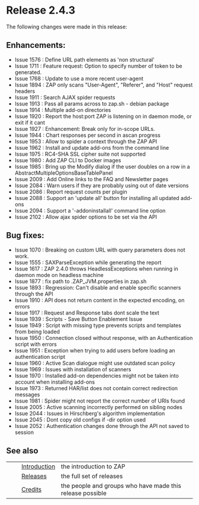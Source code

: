 # Release 2.4.3 #

The following changes were made in this release:

## Enhancements: ##

 *  Issue 1576 : Define URL path elements as 'non structural'
 *  Issue 1711 : Feature request: Option to specify number of token to be generated.
 *  Issue 1768 : Update to use a more recent user-agent
 *  Issue 1894 : ZAP only scans "User-Agent", "Referer", and "Host" request headers
 *  Issue 1911 : Search AJAX spider requests
 *  Issue 1913 : Pass all params across to zap.sh - debian package
 *  Issue 1914 : Multiple add-on directories
 *  Issue 1920 : Report the host:port ZAP is listening on in daemon mode, or exit if it cant
 *  Issue 1927 : Enhancement: Break only for in-scope URLs.
 *  Issue 1944 : Chart responses per second in ascan progress
 *  Issue 1953 : Allow to spider a context through the ZAP API
 *  Issue 1962 : Install and update add-ons from the command line
 *  Issue 1975 : RC4-SHA SSL cipher suite not supported
 *  Issue 1980 : Add ZAP CLI to Docker images
 *  Issue 1985 : Bring up the Modify dialog if the user doubles on a row in a AbstractMultipleOptionsBaseTablePanel
 *  Issue 2009 : Add Online links to the FAQ and Newsletter pages
 *  Issue 2084 : Warn users if they are probably using out of date versions
 *  Issue 2086 : Report request counts per plugin
 *  Issue 2088 : Support an 'update all' button for installing all updated add-ons
 *  Issue 2094 : Support a '-addoninstallall' command line option
 *  Issue 2102 : Allow ajax spider options to be set via the API

## Bug fixes: ##

 *  Issue 1070 : Breaking on custom URL with query parameters does not work.
 *  Issue 1555 : SAXParseException while generating the report
 *  Issue 1617 : ZAP 2.4.0 throws HeadlessExceptions when running in daemon mode on headless machine
 *  Issue 1877 : fix path to .ZAP\_JVM.properties in zap.sh
 *  Issue 1893 : Regression: Can't disable and enable specific scanners through the API
 *  Issue 1910 : API does not return content in the expected encoding, on errors
 *  Issue 1917 : Request and Response tabs dont scale the text
 *  Issue 1939 : Scripts - Save Button Enablement Issue
 *  Issue 1949 : Script with missing type prevents scripts and templates from being loaded
 *  Issue 1950 : Connection closed without response, with an Authentication script with errors
 *  Issue 1951 : Exception when trying to add users before loading an authentication script
 *  Issue 1960 : Active Scan dialogue might use outdated scan policy
 *  Issue 1969 : Issues with installation of scanners
 *  Issue 1970 : Installed add-on dependencies might not be taken into account when installing add-ons
 *  Issue 1973 : Returned HAR/list does not contain correct redirection messages
 *  Issue 1981 : Spider might not report the correct number of URIs found
 *  Issue 2005 : Active scanning incorrectly performed on sibling nodes
 *  Issue 2044 : Issues in Hirschberg's algorithm implementation
 *  Issue 2045 : Dont copy old configs if -dir option used
 *  Issue 2052 : Authentication changes done through the API not saved to session

## See also ##

<table> 
 <tbody>
  <tr>
   <td>&nbsp;&nbsp;&nbsp;&nbsp;</td>
   <td><a href="HelpIntro" rel="nofollow">Introduction</a></td>
   <td>the introduction to ZAP</td>
  </tr> 
  <tr>
   <td>&nbsp;&nbsp;&nbsp;&nbsp;</td>
   <td><a href="HelpReleasesReleases" rel="nofollow">Releases</a></td>
   <td>the full set of releases</td>
  </tr> 
  <tr>
   <td>&nbsp;&nbsp;&nbsp;&nbsp;</td>
   <td><a href="HelpCredits" rel="nofollow">Credits</a></td>
   <td>the people and groups who have made this release possible</td>
  </tr> 
 </tbody>
</table>